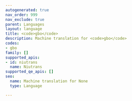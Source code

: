 ```yaml
---
autogenerated: true
nav_order: 999
nav_exclude: true
parent: Languages
layout: language
title: <code>gbo</code>
description: Machine translation for <code>gbo</code>
codes:
- gbo
family: []
supported_apis:
- id: niutrans
  name: Niutrans
supported_qe_apis: []
seo:
  name: Machine translation for None
  type: Language

---
```



